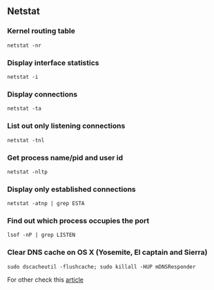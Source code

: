 ## Netstat

### Kernel routing table

`netstat -nr`

### Display interface statistics

`netstat -i`

### Display connections

`netstat -ta`

### List out only listening connections

`netstat -tnl`

### Get process name/pid and user id

`netstat -nltp`

### Display only established connections

`netstat -atnp | grep ESTA`

### Find out which process occupies the port

`lsof -nP | grep LISTEN`


### Clear DNS cache on OS X (Yosemite, El captain and Sierra)

`sudo dscacheutil -flushcache; sudo killall -HUP mDNSResponder`

For other check this [article](https://support.opendns.com/hc/en-us/articles/227988627-Clearing-the-DNS-Cache-on-Computers-and-Web-Browsers)
